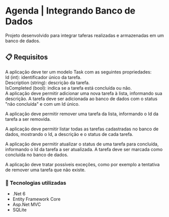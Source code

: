 # Agenda | Integrando Banco de Dados

Projeto desenvolvido para integrar taferas realizadas e armazenadas em um banco de dados.

## 📋 Requisitos

A aplicação deve ter um modelo Task com as seguintes propriedades:<br/>
Id (int): identificador único da tarefa.<br/>
Description (string): descrição da tarefa.<br/>
IsCompleted (bool): indica se a tarefa está concluída ou não.<br/>
A aplicação deve permitir adicionar uma nova tarefa à lista, informando sua descrição. A 
tarefa deve ser adicionada ao banco de dados com o status "não concluída" e com um 
Id único.

A aplicação deve permitir remover uma tarefa da lista, informando o Id da tarefa a ser 
removida.

A aplicação deve permitir listar todas as tarefas cadastradas no banco de dados, 
mostrando o Id, a descrição e o status de cada tarefa.

A aplicação deve permitir atualizar o status de uma tarefa para concluída, informando o 
Id da tarefa a ser atualizada. A tarefa deve ser marcada como concluída no banco de 
dados.

A aplicação deve tratar possíveis exceções, como por exemplo a tentativa de remover 
uma tarefa que não existe.

### 🔧 Tecnologias utilizadas

* .Net 6
* Entity Framework Core
* Asp.Net MVC
* SQLite
